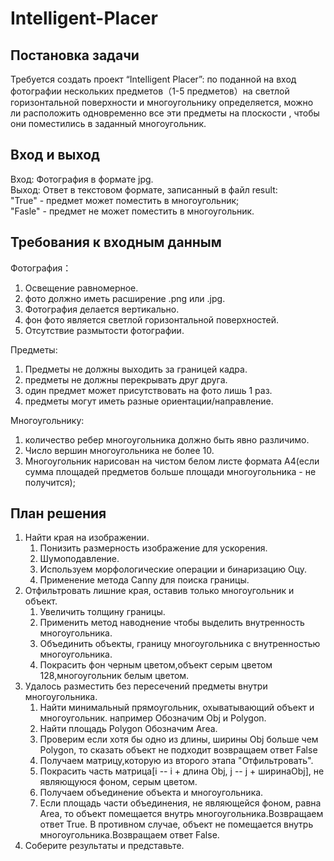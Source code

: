 # Intelligent-Placer
## Постановка задачи
Требуется создать проект “Intelligent Placer”: по поданной на вход фотографии нескольких предметов（1-5 предметов）на светлой горизонтальной поверхности и многоугольнику определяется, можно ли расположить одновременно все эти предметы на плоскости , чтобы они поместились в заданный многоугольник.

## Вход и выход
Вход: Фотография в формате jpg.  
Выход: Ответ в текстовом формате, записанный в файл result:  
"True" - предмет может поместить в многоугольник;  
"Fasle" - предмет не может поместить в многоугольник.  

## Требования к входным данным
Фотография：
1. Освещение равномерное.
2. фото должно иметь расширение .png или .jpg.
3. Фотография делается вертикально.
4. фон фото является cветлой горизонтальной поверхностей.
5. Отсутствие размытости фотографии.

Предметы:
1. Предметы не должны выходить за границей кадра.
2. предметы не должны перекрывать друг друга.
3. один предмет может присутствовать на фото лишь 1 раз.
4. предметы могут иметь разные ориентации/направление.

Многоугольнику:
1. количество ребер многоугольника должно быть явно различимо.
2. Число вершин многоугольника не более 10.
3. Многоугольник нарисован на чистом белом листе формата А4(если сумма площадей предметов больше площади многоугольника - не получится);

## План решения
1. Найти края на изображении.
   1. Понизить размерность изображение для ускорения.
   2. Шумоподавление.
   3. Используем морфологические операции и бинаризацию Оцу.
   3. Применение метода Canny для поиска границы.
2. Отфильтровать лишние края, оставив только многоугольник и объект.
   1. Увеличить толщину границы.
   2. Применить метод наводнение чтобы выделить внутренность многоугольника.
   3. Объединить объекты, границу многоугольника с внутренностью многоугольника.
   4. Покрасить фон черным цветом,объект серым цветом 128,многоугольник белым цветом.
3. Удалось разместить без пересечений предметы внутри многоугольника.
   1. Найти минимальный прямоугольник, охыватывающий объект и многоугольник. например Обозначим Obj и Polygon. 
   2. Найти площадь Polygon Обозначим Area.
   3. Проверим если хотя бы одно из длины, ширины Obj больше чем Polygon, то сказать объект не подходит возвращаем ответ False
   4. Получаем матрицу,которую из второго этапа "Отфильтровать".
   5. Покрасить часть матрица[i -- i + длина Obj, j -- j + ширинаObj], не являющуюся фоном, серым цветом.
   6. Получаем объединение объекта и многоугольника.
   7. Если площадь части объединения, не являющейся фоном, равна Area, то объект помещается внутрь многоугольника.Возвращаем ответ True. В противном случае, объект не помещается внутрь многоугольника.Возвращаем ответ False. 
4. Соберите результаты и представьте.
